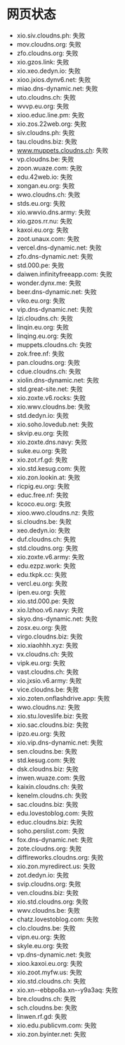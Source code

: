 # 网页状态
- xio.siv.cloudns.ph: 失败
- mov.cloudns.org: 失败
- zfo.cloudns.org: 失败
- xio.gzos.link: 失败
- xio.xeo.dedyn.io: 失败
- xioo.jxios.dynv6.net: 失败
- miao.dns-dynamic.net: 失败
- uto.cloudns.ch: 失败
- wvvp.eu.org: 失败
- xioo.educ.line.pm: 失败
- xio.zos.22web.org: 失败
- siv.cloudns.ph: 失败
- tau.cloudns.biz: 失败
- www.muppets.cloudns.ch: 失败
- vp.cloudns.be: 失败
- zoon.wuaze.com: 失败
- edu.42web.io: 失败
- xongan.eu.org: 失败
- wwo.cloudns.ch: 失败
- stds.eu.org: 失败
- xio.wwvio.dns.army: 失败
- xio.gzos.rr.nu: 失败
- kaxoi.eu.org: 失败
- zoot.unaux.com: 失败
- vercel.dns-dynamic.net: 失败
- zfo.dns-dynamic.net: 失败
- std.000.pe: 失败
- daiwen.infinityfreeapp.com: 失败
- wonder.dynx.me: 失败
- beer.dns-dynamic.net: 失败
- viko.eu.org: 失败
- vip.dns-dynamic.net: 失败
- lzi.cloudns.ch: 失败
- linqin.eu.org: 失败
- linqing.eu.org: 失败
- muppets.cloudns.ch: 失败
- zok.free.nf: 失败
- pan.cloudns.org: 失败
- cdue.cloudns.ch: 失败
- xiolin.dns-dynamic.net: 失败
- std.great-site.net: 失败
- xio.zoxte.v6.rocks: 失败
- xio.wwv.cloudns.be: 失败
- std.dedyn.io: 失败
- xio.soho.lovedub.net: 失败
- skvip.eu.org: 失败
- xio.zoxte.dns.navy: 失败
- suke.eu.org: 失败
- xio.zot.rf.gd: 失败
- xio.std.kesug.com: 失败
- xio.zon.lookin.at: 失败
- ricpig.eu.org: 失败
- educ.free.nf: 失败
- kcoco.eu.org: 失败
- xioo.wwo.cloudns.nz: 失败
- si.cloudns.be: 失败
- xeo.dedyn.io: 失败
- duf.cloudns.ch: 失败
- std.cloudns.org: 失败
- xio.zoxte.v6.army: 失败
- edu.ezpz.work: 失败
- edu.tkpk.cc: 失败
- vercl.eu.org: 失败
- ipen.eu.org: 失败
- xio.std.000.pe: 失败
- xio.lzhoo.v6.navy: 失败
- skyo.dns-dynamic.net: 失败
- zosx.eu.org: 失败
- virgo.cloudns.biz: 失败
- xio.xiaohhh.xyz: 失败
- vx.cloudns.ch: 失败
- vipk.eu.org: 失败
- vast.cloudns.ch: 失败
- xio.jxsio.v6.army: 失败
- vice.cloudns.be: 失败
- xio.zoten.onflashdrive.app: 失败
- wwo.cloudns.nz: 失败
- xio.stu.loveslife.biz: 失败
- xio.sac.cloudns.biz: 失败
- ipzo.eu.org: 失败
- xio.vip.dns-dynamic.net: 失败
- sen.cloudns.be: 失败
- std.kesug.com: 失败
- dsk.cloudns.biz: 失败
- inwen.wuaze.com: 失败
- kaixin.cloudns.ch: 失败
- kenelm.cloudns.ch: 失败
- sac.cloudns.biz: 失败
- edu.lovestoblog.com: 失败
- educ.cloudns.biz: 失败
- soho.perslist.com: 失败
- fox.dns-dynamic.net: 失败
- zote.cloudns.org: 失败
- diffireworks.cloudns.org: 失败
- xio.zon.myredirect.us: 失败
- zot.dedyn.io: 失败
- svip.cloudns.org: 失败
- ven.cloudns.biz: 失败
- xio.std.cloudns.org: 失败
- wwv.cloudns.be: 失败
- chatz.lovestoblog.com: 失败
- clo.cloudns.be: 失败
- vipn.eu.org: 失败
- skyle.eu.org: 失败
- vp.dns-dynamic.net: 失败
- xioo.kaxoi.eu.org: 失败
- xio.zoot.myfw.us: 失败
- xio.std.cloudns.ch: 失败
- xio.xn--ebbpo8a.xn--y9a3aq: 失败
- bre.cloudns.ch: 失败
- sch.cloudns.be: 失败
- linwen.rf.gd: 失败
- xio.edu.publicvm.com: 失败
- xio.zon.byinter.net: 失败
